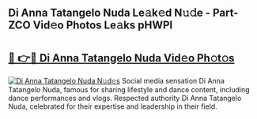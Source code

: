 ## Di Anna Tatangelo Nuda Le𝚊k𝚎d N𝚞𝚍e - Part-ZCO Vid𝚎o Photos Le𝚊ks pHWPI

# <h2><a href="http://fbelo3e.evod.top/?m=Di+Anna+Tatangelo+Nuda">🔗 👉🔴 Di Anna Tatangelo Nuda Vid𝚎o Ph𝚘t𝚘s</a></h2>

[![Di Anna Tatangelo Nuda N𝚞d𝚎s](https://i.imgur.com/8V9OHl7.gif)](http://fbelo3e.evod.top/?m=Di+Anna+Tatangelo+Nuda)
Social media sensation Di Anna Tatangelo Nuda, famous for sharing lifestyle and dance content, including dance performances and vlogs. Respected authority Di Anna Tatangelo Nuda, celebrated for their expertise and leadership in their field. 
